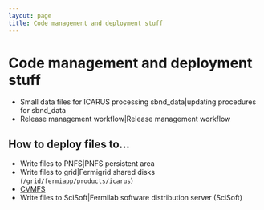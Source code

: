 ```yaml
---
layout: page
title: Code management and deployment stuff
---
```




Code management and deployment stuff
============================================================================================

-   Small data files for ICARUS processing sbnd\_data\|updating
    procedures for sbnd\_data
-   Release management workflow\|Release management workflow



How to deploy files to\...
--------------------------------------------------------------------

-   Write files to PNFS\|PNFS persistent area
-   Write files to grid\|Fermigrid shared disks
    (`/grid/fermiapp/products/icarus`)
-   [CVMFS](Write_files_to_CVMFS.html)
-   Write files to SciSoft\|Fermilab software distribution server
    (SciSoft)
